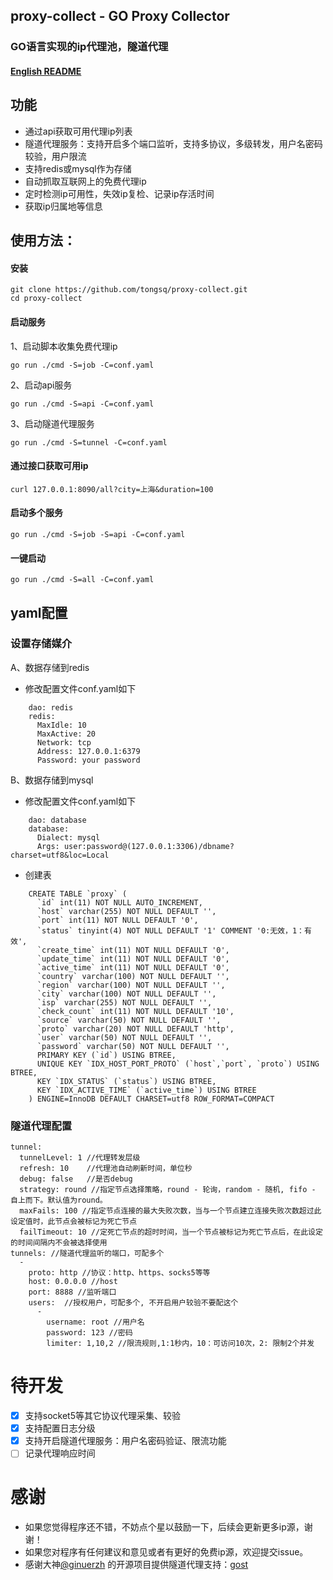 proxy-collect - GO Proxy Collector
------
### GO语言实现的ip代理池，隧道代理

#### [English README](README.en.md)

功能
------

* 通过api获取可用代理ip列表
* 隧道代理服务：支持开启多个端口监听，支持多协议，多级转发，用户名密码较验，用户限流
* 支持redis或mysql作为存储
* 自动抓取互联网上的免费代理ip
* 定时检测ip可用性，失效ip复检、记录ip存活时间
* 获取ip归属地等信息

## 使用方法：

#### 安装

    git clone https://github.com/tongsq/proxy-collect.git
    cd proxy-collect

#### 启动服务
1、启动脚本收集免费代理ip

    go run ./cmd -S=job -C=conf.yaml
2、启动api服务

    go run ./cmd -S=api -C=conf.yaml
3、启动隧道代理服务

    go run ./cmd -S=tunnel -C=conf.yaml
#### 通过接口获取可用ip

    curl 127.0.0.1:8090/all?city=上海&duration=100

#### 启动多个服务

    go run ./cmd -S=job -S=api -C=conf.yaml
#### 一键启动

    go run ./cmd -S=all -C=conf.yaml

## yaml配置
### 设置存储媒介
A、数据存储到redis

* 修改配置文件conf.yaml如下
```
    dao: redis
    redis:
      MaxIdle: 10
      MaxActive: 20
      Network: tcp
      Address: 127.0.0.1:6379
      Password: your password
``` 
B、数据存储到mysql

* 修改配置文件conf.yaml如下
```
    dao: database
    database:
      Dialect: mysql
      Args: user:password@(127.0.0.1:3306)/dbname?charset=utf8&loc=Local
```
* 创建表
```
    CREATE TABLE `proxy` (
      `id` int(11) NOT NULL AUTO_INCREMENT,
      `host` varchar(255) NOT NULL DEFAULT '',
      `port` int(11) NOT NULL DEFAULT '0',
      `status` tinyint(4) NOT NULL DEFAULT '1' COMMENT '0:无效，1：有效',
      `create_time` int(11) NOT NULL DEFAULT '0',
      `update_time` int(11) NOT NULL DEFAULT '0',
      `active_time` int(11) NOT NULL DEFAULT '0',
      `country` varchar(100) NOT NULL DEFAULT '',
      `region` varchar(100) NOT NULL DEFAULT '',
      `city` varchar(100) NOT NULL DEFAULT '',
      `isp` varchar(255) NOT NULL DEFAULT '',
      `check_count` int(11) NOT NULL DEFAULT '10',
      `source` varchar(50) NOT NULL DEFAULT '',
      `proto` varchar(20) NOT NULL DEFAULT 'http',
      `user` varchar(50) NOT NULL DEFAULT '',
      `password` varchar(50) NOT NULL DEFAULT '',
      PRIMARY KEY (`id`) USING BTREE,
      UNIQUE KEY `IDX_HOST_PORT_PROTO` (`host`,`port`, `proto`) USING BTREE,
      KEY `IDX_STATUS` (`status`) USING BTREE,
      KEY `IDX_ACTIVE_TIME` (`active_time`) USING BTREE
    ) ENGINE=InnoDB DEFAULT CHARSET=utf8 ROW_FORMAT=COMPACT
```
### 隧道代理配置
```
tunnel: 
  tunnelLevel: 1 //代理转发层级
  refresh: 10    //代理池自动刷新时间，单位秒
  debug: false   //是否debug
  strategy: round //指定节点选择策略，round - 轮询，random - 随机, fifo - 自上而下。默认值为round。
  maxFails: 100 //指定节点连接的最大失败次数，当与一个节点建立连接失败次数超过此设定值时，此节点会被标记为死亡节点
  failTimeout: 10 //定死亡节点的超时时间，当一个节点被标记为死亡节点后，在此设定的时间间隔内不会被选择使用
tunnels: //隧道代理监听的端口，可配多个
  -
    proto: http //协议：http、https、socks5等等
    host: 0.0.0.0 //host
    port: 8888 //监听端口
    users:  //授权用户，可配多个, 不开启用户较验不要配这个
      -
        username: root //用户名
        password: 123 //密码
        limiter: 1,10,2 //限流规则,1:1秒内，10：可访问10次，2: 限制2个并发
```
# 待开发
- [X] 支持socket5等其它协议代理采集、较验
- [X] 支持配置日志分级
- [X] 支持开启隧道代理服务：用户名密码验证、限流功能
- [ ] 记录代理响应时间

# 感谢
* 如果您觉得程序还不错，不妨点个星以鼓励一下，后续会更新更多ip源，谢谢！
* 如果您对程序有任何建议和意见或者有更好的免费ip源，欢迎提交issue。
* 感谢大神[@ginuerzh](https://github.com/ginuerzh) 的开源项目提供隧道代理支持：[gost](https://github.com/ginuerzh/gost)
